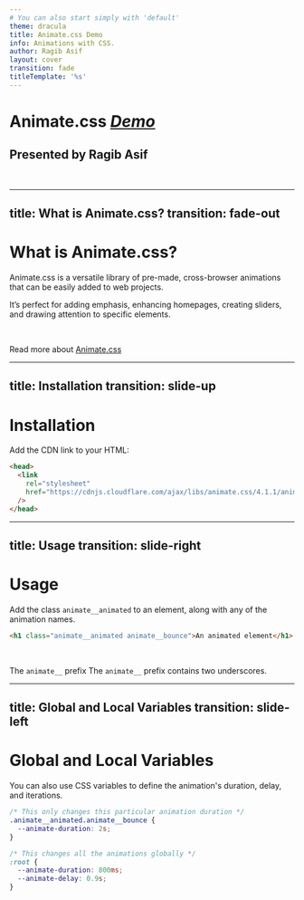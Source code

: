 ```yaml
---
# You can also start simply with 'default'
theme: dracula
title: Animate.css Demo
info: Animations with CSS.
author: Ragib Asif
layout: cover
transition: fade
titleTemplate: '%s'
---
```


# Animate.css _[Demo](https://animatecssdemo.netlify.app/)_

## Presented by **Ragib Asif**

<br>

<Toc></Toc>

<div class="abs-br m-6 flex gap-2">
  <a href="https://linkedin.com/in/ragibasif/" target="_blank" title="LinkedIn" class="text-xl slidev-icon-btn opacity-50 !border-none !hover:text-white"> 
    <carbon-logo-linkedin />
  </a>
  <a href="https://github.com/ragibasif" target="_blank" alt="GitHub" title="GitHub" class="text-xl slidev-icon-btn opacity-50 !border-none !hover:text-white">
    <carbon-logo-github />
  </a>
</div>



---
title: What is Animate.css?
transition: fade-out
---

# What is Animate.css?



Animate.css is a versatile library of pre-made, cross-browser animations that can be easily added to web projects. 

It’s perfect for adding emphasis, enhancing homepages, creating sliders, and drawing attention to specific elements.

<br>

Read more about [Animate.css](https://animate.style/)


---
title: Installation
transition: slide-up
---

# Installation

Add the CDN link to your HTML:

```html
<head>
  <link
    rel="stylesheet"
    href="https://cdnjs.cloudflare.com/ajax/libs/animate.css/4.1.1/animate.min.css"
  />
</head>
```


---
title: Usage
transition: slide-right
---


# Usage 

Add the class `animate__animated` to an element, along with any of the animation names.

<div v-click>

```html
<h1 class="animate__animated animate__bounce">An animated element</h1>
```

</div>

<br>

<v-click>

The `animate__` prefix 
The <span v-mark.red="2"><code>animate__</code> prefix</span>
contains 
<span v-mark.circle.orange="4">two underscores.</span>

</v-click>


---
title: Global and Local Variables
transition: slide-left
---

# Global and Local Variables

You can also use CSS variables to define the animation's duration, delay, and iterations.

<v-click>

```css
/* This only changes this particular animation duration */
.animate__animated.animate__bounce {
  --animate-duration: 2s;
}

/* This changes all the animations globally */
:root {
  --animate-duration: 800ms;
  --animate-delay: 0.9s;
}
```

</v-click>